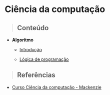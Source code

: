 # Ciência da computação

> ## **Conteúdo**

- **Algoritmo**

  - [Introdução](/computer-science/algorithm/introduction.md)

  - [Lógica de programação](/computer-science/algorithm/programming-logic.md)

> ## **Referências**

- [Curso Ciência da computação - Mackenzie](https://www.mackenzie.br/graduacao/sao-paulo-higienopolis/ciencia-da-computacao)

